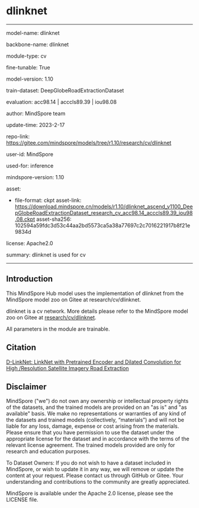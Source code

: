# dlinknet

---

model-name: dlinknet

backbone-name: dlinknet

module-type: cv

fine-tunable: True

model-version: 1.10

train-dataset: DeepGlobeRoadExtractionDataset

evaluation: acc98.14 | acccls89.39 | iou98.08

author: MindSpore team

update-time: 2023-2-17

repo-link: <https://gitee.com/mindspore/models/tree/r1.10/research/cv/dlinknet>

user-id: MindSpore

used-for: inference

mindspore-version: 1.10

asset:

-
    file-format: ckpt
    asset-link: <https://download.mindspore.cn/models/r1.10/dlinknet_ascend_v1100_DeepGlobeRoadExtractionDataset_research_cv_acc98.14_acccls89.39_iou98.08.ckpt>
    asset-sha256: 102594a59fdc3d53c44aa2bd5573ca5a38a77697c2c7016221917b8f21e9834d

license: Apache2.0

summary: dlinknet is used for cv

---

## Introduction

This MindSpore Hub model uses the implementation of dlinknet from the MindSpore model zoo on Gitee at research/cv/dlinknet.

dlinknet is a cv network. More details please refer to the MindSpore model zoo on Gitee at [research/cv/dlinknet](https://gitee.com/mindspore/models/blob/r1.10/research/cv/dlinknet/README.md).

All parameters in the module are trainable.

## Citation

[D-LinkNet: LinkNet with Pretrained Encoder and Dilated Convolution for High /Resolution Satellite Imagery Road Extraction](https://openaccess.thecvf.com/content_cvpr_2018_workshops/papers/w4/Zhou_D-LinkNet_LinkNet_With_CVPR_2018_paper.pdf)

## Disclaimer

MindSpore ("we") do not own any ownership or intellectual property rights of the datasets, and the trained models are provided on an "as is" and "as available" basis. We make no representations or warranties of any kind of the datasets and trained models (collectively, “materials”) and will not be liable for any loss, damage, expense or cost arising from the materials. Please ensure that you have permission to use the dataset under the appropriate license for the dataset and in accordance with the terms of the relevant license agreement. The trained models provided are only for research and education purposes.

To Dataset Owners: If you do not wish to have a dataset included in MindSpore, or wish to update it in any way, we will remove or update the content at your request. Please contact us through GitHub or Gitee. Your understanding and contributions to the community are greatly appreciated.

MindSpore is available under the Apache 2.0 license, please see the LICENSE file.
